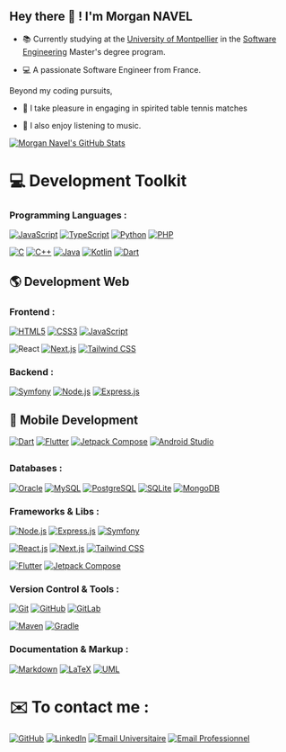 
## Hey there 👋 ! I'm **Morgan NAVEL**

-  📚 Currently studying at the [University of Montpellier](https://sciences.edu.umontpellier.fr/en/welcome-to-the-faculty-of-sciences/) in the [Software Engineering](https://informatique-fds.edu.umontpellier.fr/etudiants/master-informatique-parcours/parcours-gl-genie-logiciel/) Master's degree program.

-  💻 A passionate Software Engineer from France.

Beyond my coding pursuits,

-  🏓 I take pleasure in engaging in spirited table tennis matches

-  🎵 I also enjoy listening to music.

[![Morgan Navel's GitHub Stats](https://github-readme-stats.vercel.app/api?username=MorganNavel&count_private=true&show_icons=true&theme=radical)](https://github.com/MorganNavel)


# 💻 Development Toolkit

### Programming Languages :

[![JavaScript](https://img.shields.io/badge/JavaScript-F7DF1E?style=for-the-badge&logo=javascript&logoColor=black)](https://developer.mozilla.org/en-US/docs/Web/JavaScript)
[![TypeScript](https://img.shields.io/badge/TypeScript-007ACC?style=for-the-badge&logo=typescript&logoColor=white)](https://www.typescriptlang.org/docs/)
[![Python](https://img.shields.io/badge/Python-3776AB?style=for-the-badge&logo=python&logoColor=white)](https://docs.python.org/3/)
[![PHP](https://img.shields.io/badge/PHP-777BB4?style=for-the-badge&logo=php&logoColor=white)](https://www.php.net/manual/en/)


[![C](https://img.shields.io/badge/C-00599C?style=for-the-badge&logo=c&logoColor=white)](https://en.cppreference.com/w/c/language)
[![C++](https://img.shields.io/badge/C%2B%2B-00599C?style=for-the-badge&logo=c%2B%2B&logoColor=white)](https://en.cppreference.com/w/cpp)
[![Java](https://img.shields.io/badge/java-%23ED8B00.svg?style=for-the-badge&logo=openjdk&logoColor=white)](https://docs.oracle.com/en/java/)
[![Kotlin](https://img.shields.io/badge/kotlin-%237F52FF.svg?style=for-the-badge&logo=kotlin&logoColor=white)](https://kotlinlang.org)
[![Dart](https://img.shields.io/badge/Dart-0095D5?style=for-the-badge&logo=dart&logoColor=white)]((https://dart.dev/docs))


## 🌎 Development Web

### Frontend :

[![HTML5](https://img.shields.io/badge/HTML5-E34F26?style=for-the-badge&logo=html5&logoColor=white)](https://developer.mozilla.org/en-US/docs/Web/HTML)
[![CSS3](https://img.shields.io/badge/CSS3-1572B6?style=for-the-badge&logo=css3&logoColor=white)](https://developer.mozilla.org/en-US/docs/Web/CSS)
[![JavaScript](https://img.shields.io/badge/JavaScript-F7DF1E?style=for-the-badge&logo=javascript&logoColor=black)](https://developer.mozilla.org/en-US/docs/Web/JavaScript)

![React](https://img.shields.io/badge/react-%2320232a.svg?style=for-the-badge&logo=react&logoColor=%2361DAFB)
[![Next.js](https://img.shields.io/badge/Next.js-000000?style=for-the-badge&logo=nextdotjs&logoColor=white)](https://nextjs.org/docs)
[![Tailwind CSS](https://img.shields.io/badge/Tailwind_CSS-38B2AC?style=for-the-badge&logo=tailwind-css&logoColor=white)](https://tailwindcss.com/docs)

### Backend :
[![Symfony](https://img.shields.io/badge/Symfony-000000?style=for-the-badge&logo=symfony&logoColor=white)](https://symfony.com/doc/current/index.html)
[![Node.js](https://img.shields.io/badge/Node.js-339933?style=for-the-badge&logo=node.js&logoColor=white)](https://nodejs.org/en/docs/)
[![Express.js](https://img.shields.io/badge/Express.js-%23404d59.svg?style=for-the-badge&logo=express&logoColor=%2361dafb)](https://expressjs.com/)


## 📱 Mobile Development

[![Dart](https://img.shields.io/badge/Dart-0095D5?style=for-the-badge&logo=dart&logoColor=white)](https://dart.dev/docs)
[![Flutter](https://img.shields.io/badge/Flutter-%2302569B.svg?style=for-the-badge&logo=Flutter&logoColor=white)](https://flutter.dev/docs)
[![Jetpack Compose](https://img.shields.io/badge/Jetpack_Compose-4EA94B?style=for-the-badge&logo=jetpack-compose&logoColor=white)](https://developer.android.com/jetpack/compose)
[![Android Studio](https://img.shields.io/badge/android%20studio-346ac1?style=for-the-badge&logo=android%20studio&logoColor=white)](https://developer.android.com/studio?hl=fr)

##

### Databases :

[![Oracle](https://img.shields.io/badge/Oracle-F80000?style=for-the-badge&logo=oracle&logoColor=white)](https://www.oracle.com/database/technologies/)
[![MySQL](https://img.shields.io/badge/MySQL-4479A1?style=for-the-badge&logo=mysql&logoColor=white)](https://dev.mysql.com/doc/)
[![PostgreSQL](https://img.shields.io/badge/PostgreSQL-4169E1?style=for-the-badge&logo=postgresql&logoColor=white)](https://www.postgresql.org/docs/)
[![SQLite](https://img.shields.io/badge/SQLite-07405E?style=for-the-badge&logo=sqlite&logoColor=white)](https://sqlite.org/docs.html)
[![MongoDB](https://img.shields.io/badge/MongoDB-4EA94B?style=for-the-badge&logo=mongodb&logoColor=white)](https://docs.mongodb.com/)

### Frameworks & Libs :
[![Node.js](https://img.shields.io/badge/Node.js-339933?style=for-the-badge&logo=node.js&logoColor=white)](https://nodejs.org/en/docs/)
[![Express.js](https://img.shields.io/badge/Express.js-%23404d59.svg?style=for-the-badge&logo=express&logoColor=%2361dafb)](https://expressjs.com/)
[![Symfony](https://img.shields.io/badge/Symfony-000000?style=for-the-badge&logo=symfony&logoColor=white)](https://symfony.com/doc/current/index.html)

[![React.js](https://img.shields.io/badge/React-61DAFB?style=for-the-badge&logo=react&logoColor=black)](https://react.dev)
[![Next.js](https://img.shields.io/badge/Next.js-000000?style=for-the-badge&logo=nextdotjs&logoColor=white)](https://nextjs.org/docs)
[![Tailwind CSS](https://img.shields.io/badge/Tailwind_CSS-38B2AC?style=for-the-badge&logo=tailwind-css&logoColor=white)](https://tailwindcss.com/docs)

[![Flutter](https://img.shields.io/badge/Flutter-%2302569B.svg?style=for-the-badge&logo=Flutter&logoColor=white)](https://flutter.dev/docs)
[![Jetpack Compose](https://img.shields.io/badge/Jetpack_Compose-4EA94B?style=for-the-badge&logo=jetpack-compose&logoColor=white)](https://developer.android.com/jetpack/compose)



### Version Control & Tools :

[![Git](https://img.shields.io/badge/Git-F05032?style=for-the-badge&logo=git&logoColor=white)](https://git-scm.com/doc)
[![GitHub](https://img.shields.io/badge/GitHub-100000?style=for-the-badge&logo=github&logoColor=white)](https://github.com/MorganNavel)
[![GitLab](https://img.shields.io/badge/GitLab-330F63?style=for-the-badge&logo=gitlab&logoColor=white)](https://gitlab.com/MorganNavel)


[![Maven](https://img.shields.io/badge/Maven-C71A36?style=for-the-badge&logo=apache-maven&logoColor=white)](https://maven.apache.org/guides/index.html)
[![Gradle](https://img.shields.io/badge/Gradle-02303A?style=for-the-badge&logo=gradle&logoColor=white)](https://docs.gradle.org/current/userguide/userguide.html)

### Documentation & Markup :

[![Markdown](https://img.shields.io/badge/Markdown-000000?style=for-the-badge&logo=markdown&logoColor=white)](https://www.markdownguide.org/getting-started/)
[![LaTeX](https://img.shields.io/badge/LaTeX-008080?style=for-the-badge&logo=latex&logoColor=white)](https://www.latex-project.org/help/documentation/)
[![UML](https://img.shields.io/badge/UML-000000?style=for-the-badge&logo=uml&logoColor=white)](https://www.uml.org/)

#  ✉️ To contact me :

[![GitHub](https://img.shields.io/badge/GitHub-100000?style=for-the-badge&logo=github&logoColor=white)](https://github.com/MorganNavel)
[![LinkedIn](https://img.shields.io/badge/linkedin-%230077B5.svg?style=for-the-badge&logo=linkedin&logoColor=white)](https://www.linkedin.com/in/morgan-navel-444647200/)
[![Email Universitaire](https://img.shields.io/badge/Email_Universitaire-9cf?style=for-the-badge&logo=gmail)](mailto:morgan.navel@etu.umontpellier.fr)
[![Email Professionnel](https://img.shields.io/badge/Email_Professionnel-9cf?style=for-the-badge&logo=gmail)](mailto:navelmorgan34@gmail.com)








